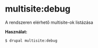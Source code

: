 # multisite:debug
A rendszeren elérhető multisite-ok listázása

**Használat:**
```
$ drupal multisite:debug 
```
